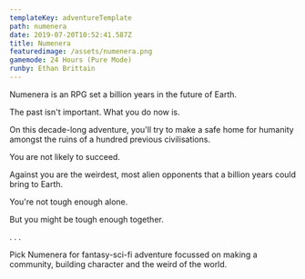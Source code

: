 ```yaml
---
templateKey: adventureTemplate
path: numenera
date: 2019-07-20T10:52:41.587Z
title: Numenera
featuredimage: /assets/numenera.png
gamemode: 24 Hours (Pure Mode)
runby: Ethan Brittain
---
```

Numenera is an RPG set a billion years in the future of Earth.

The past isn't important. What you do now is.

On this decade-long adventure, you'll try to make a safe home for humanity amongst the ruins of a hundred previous civilisations.

You are not likely to succeed.

Against you are the weirdest, most alien opponents that a billion years could bring to Earth.

You're not tough enough alone. 

But you might be tough enough together.

. . .

Pick Numenera for fantasy-sci-fi adventure focussed on making a community, building character and the weird of the world.
